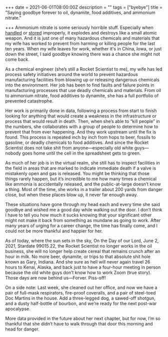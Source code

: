 +++
date = 2021-06-01T08:00:00Z
description = ""
tags = ["byebye"]
title = "Saying goodbye forever to oil, dynamite, food additives, and ammonium nitrate."

+++
Ammonium nitrate is some seriously horrible stuff. Especially when [handled](https://www.youtube.com/watch?v=jzDC3iKbTzY) or [stored](https://www.youtube.com/watch?v=93tV6-0Ugwk) improperly, it explodes and destroys like a small atomic weapon. And it is just one of many hazardous chemicals and materials that my wife has worked to prevent from harming or killing people for the last ten years. When my wife leaves for work, whether it's in China, Iowa, or just down the street, I said goodbye knowing there was a chance she might not come back.

As a chemical engineer (she’s still a Rocket Scientist to me), my wife has led process safety initiatives around the world to prevent hazardous manufacturing facilities from blowing up or releasing dangerous chemicals into the environment. Her job has been to find faults and failure points in manufacturing processes that use deadly chemicals and materials. From oil to ammonium nitrate, food additives to dynamite, she has a full portfolio of prevented catastrophe.

Her work is primarily done in data, following a process from start to finish looking for anything that would create a weakness in the infrastructure or process that would result in death. Then, when she’s able to “kill people” in the numbers, she collaborates with a group of people to determine how to prevent that from ever happening. And they work upstream until the fix is found. This process is repeated inch by inch from hops to beer, fossils to gasoline, or deadly chemicals to food additives. And since the Rocket Scientist does not take shit from anyone—especially old white guys—nobody goes home until the cell in the spreadsheet gets to green.

As much of her job is in the virtual realm, she still has to inspect facilities in the field in areas that are marked to indicate immediate death if a valve is mistakenly open and gas is released. You might be thinking that those things rarely happen, but it’s incredible to me how many times a chemical like ammonia is accidentally released, and the public-at-large doesn’t know a thing. Most of the time, she works in a trailer about 200 yards from danger close, but when these places blow up, it never far enough away.

These situations have gone through my head each and every time she said goodbye and wished me a good day while walking out the door. I don’t think I have to tell you how much it sucks knowing that your significant other might not make it back from something as mundane as going to work. After many years of urging for a career change, the time has finally come, and I could not be more thankful and happier for her. 

As of today, where the sun sets in the sky, On the Day of our Lord, June 2, 2021, Stardate 99015.22, the Rocket Scientist no longer works in the oil business, she will no longer help create cereal that remains crunch after an hour in milk. No more beer, dynamite, or trips to that absolute shit hole known as Gary, Indiana. And she sure as hell will never again travel 26 hours to Kenai, Alaska, and back just to have a four-hour meeting in person because the old white guys don’t know how to work Zoom (true story). Those days are now behind us—Forver. Piss-off!

On a side note: Last week, she cleaned out her office, and now we have a pair of full-mask respirators, fire-proof coveralls, and a pair of steel-toed Doc Martins in the house. Add a three-legged dog, a sawed-off shotgun, and a dusty half-bottle of bourbon, and we’re ready for the next post-war apocalypse.

More data provided in the future about her next chapter, but for now, I’m so thankful that she didn’t have to walk through that door this morning and head for danger.